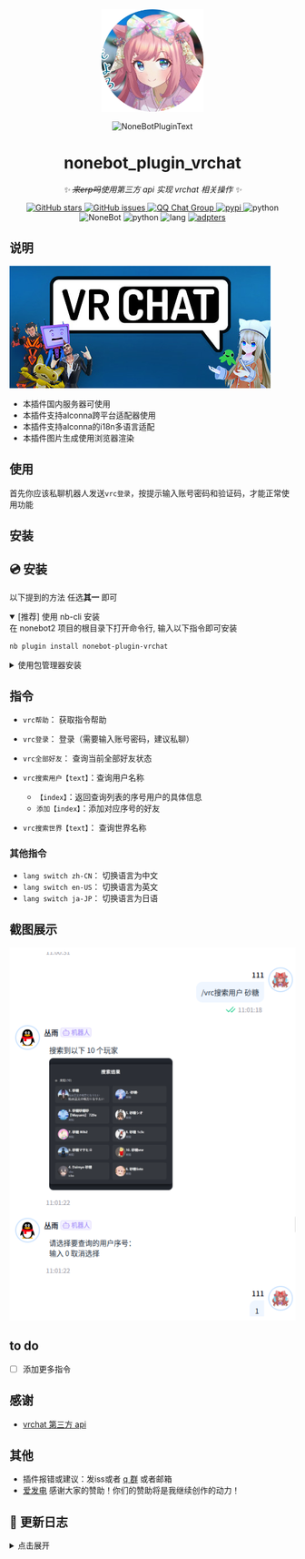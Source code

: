 <!-- markdownlint-disable MD026 MD031 MD033 MD036 MD041 MD046 MD051 -->
<div align="center">
  <img src="https://raw.githubusercontent.com/Agnes4m/nonebot_plugin_vrchat/main/img/logo.png" width="180" height="180"  alt="AgnesDigitalLogo">
  <br>
  <p><img src="https://s2.loli.net/2022/06/16/xsVUGRrkbn1ljTD.png" width="240" alt="NoneBotPluginText"></p>
</div>

<div align="center">

# nonebot_plugin_vrchat

_✨ ~~来erp吗~~使用第三方 api 实现 vrchat 相关操作 ✨_

<a href="https://github.com/Agnes4m/nonebot_plugin_vrchat/stargazers">
        <img alt="GitHub stars" src="https://img.shields.io/github/stars/Agnes4m/nonebot_plugin_vrchat" alt="stars">
</a>
<a href="https://github.com/Agnes4m/nonebot_plugin_vrchat/issues">
        <img alt="GitHub issues" src="https://img.shields.io/github/issues/Agnes4m/nonebot_plugin_vrchat" alt="issues">
</a>
<a href="https://jq.qq.com/?_wv=1027&k=HdjoCcAe">
        <img src="https://img.shields.io/badge/QQ%E7%BE%A4-399365126-orange?style=flat-square" alt="QQ Chat Group">
</a>
<a href="https://pypi.python.org/pypi/nonebot_plugin_vrchat">
        <img src="https://img.shields.io/pypi/v/nonebot_plugin_vrchat.svg" alt="pypi">
</a>
    <img src="https://img.shields.io/badge/python-3.9+-blue.svg" alt="python">
    <img src="https://img.shields.io/badge/nonebot-2.1.0+-red.svg" alt="NoneBot">
</a>
</a>
    <img src="https://img.shields.io/badge/pydantic-v2-blue.svg" alt="python">
    <img src="https://img.shields.io/badge/多语言-alconna_lang-blue.svg" alt="lang">
</a>
<a href="https://github.com/nonebot/plugin-alconna">
        <img src="https://img.shields.io/badge/%E9%80%82%E9%85%8D%E5%99%A8-alconna-greg" alt="adpters">
</a>
</div>

## 说明

![logo](./img/theme.jpg)

- 本插件国内服务器可使用
- 本插件支持alconna跨平台适配器使用
- 本插件支持alconna的i18n多语言适配
- 本插件图片生成使用浏览器渲染

## 使用

首先你应该私聊机器人发送`vrc登录`，按提示输入账号密码和验证码，才能正常使用功能

## 安装

## 💿 安装

以下提到的方法 任选**其一** 即可

<details open>
<summary>[推荐] 使用 nb-cli 安装</summary>
在 nonebot2 项目的根目录下打开命令行, 输入以下指令即可安装

```bash
nb plugin install nonebot-plugin-vrchat
```

</details>

<details>
<summary>使用包管理器安装</summary>
在 nonebot2 项目的插件目录下, 打开命令行, 根据你使用的包管理器, 输入相应的安装命令

<details>
<summary>pip</summary>

```bash
pip install nonebot-plugin-vrchat
```

</details>
<details>
<summary>pdm</summary>

```bash
pdm add nonebot-plugin-vrchat
```

</details>
<details>
<summary>poetry</summary>

```bash
poetry add nonebot-plugin-vrchat
```

</details>
<details>
<summary>conda</summary>

```bash
conda install nonebot-plugin-vrchat
```

</details>

打开 nonebot2 项目根目录下的 `pyproject.toml` 文件, 在 `[tool.nonebot]` 部分的 `plugins` 项里追加写入

```toml
[tool.nonebot]
plugins = [
    # ...
    "nonebot_plugin_vrchat"
]
```

</details>

## 指令

- `vrc帮助`： 获取指令帮助
- `vrc登录`： 登录（需要输入账号密码，建议私聊）
- `vrc全部好友`： 查询当前全部好友状态
- `vrc搜索用户【text】`：查询用户名称
  - `【index】`：返回查询列表的序号用户的具体信息
  - `添加【index】`：添加对应序号的好友
  
- `vrc搜索世界【text】`： 查询世界名称

### 其他指令

- `lang switch zh-CN`： 切换语言为中文
- `lang switch en-US`： 切换语言为英文
- `lang switch ja-JP`： 切换语言为日语

## 截图展示

![截图](./img/test1.png)

## to do

- [ ] 添加更多指令

## 感谢

- [vrchat 第三方 api](https://github.com/vrchatapi/vrchatapi-python)

## 其他

- 插件报错或建议：发iss或者 [q 群](https://qm.qq.com/q/qK3156ysN2) 或者邮箱
- [爱发电](https://afdian.tv/a/agnes_digital) 感谢大家的赞助！你们的赞助将是我继续创作的动力！

## 📝 更新日志

<details>
<summary>点击展开</summary>

### 0.1.2

- 修复了无法加载cookie的bug
- 新增i18n

### 0.1.1

- 新增了无法加载cookie的bug
- 修改了部分注释

### 0.1.0

- 修复人物图片错误
- 新增好友参数显示
- 新增查询好友图片

### 0.0.6

- 修复了图片错误
- 添加公共ck以供查询 by 饼干
- 修复查询用户因为部分参数为空导致被跳过的问题
- 重构了项目
- 新增查询好友用户距离上次时间

### 0.0.5

- 新增查询世界功能
- 新增人物图片 by 饼干佬
- 合并后不知道哪里出问题了）
- 暂时将适配器改成v11通过检查

### 0.0.4

- 新增查询用户功能
- 适配 nonebot2.1.\*
- 部分逻辑改进

### 0.0.3

- 通过 nonebot2 商店检查，删除 qqguild

### 0.0.2

- 使用 pre-commit 格式化项目

### 0.0.1

- 新建项目
- 增加“查询全部好友”功能
- 增加“查询在线好友功能”功能

</details>
